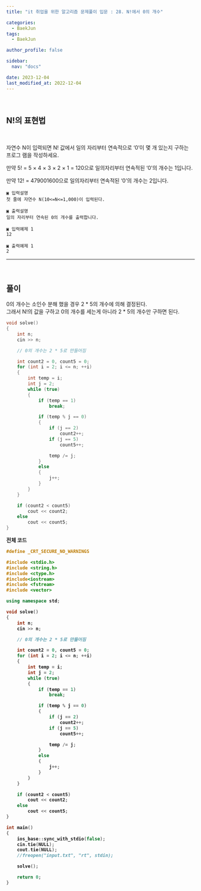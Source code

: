 ```yaml
---
title: "it 취업을 위한 알고리즘 문제풀이 입문 : 28. N!에서 0의 개수"

categories:
  - BaekJun
tags:
  - BaekJun

author_profile: false

sidebar:
  nav: "docs"

date: 2023-12-04
last_modified_at: 2022-12-04
---
```


<br>

## N!의 표현법

<br>

자연수 N이 입력되면 N! 값에서 일의 자리부터 연속적으로 ‘0’이 몇 개 있는지 구하는 프로그
램을 작성하세요.  

만약 5! = 5 × 4 × 3 × 2 × 1 = 120으로 일의자리부터 연속적된 ‘0’의 개수는 1입니다.  

만약 12! = 479001600으로 일의자리부터 연속적된 ‘0’의 개수는 2입니다.


```
▣ 입력설명
첫 줄에 자연수 N(10<=N<=1,000)이 입력된다.

▣ 출력설명
일의 자리부터 연속된 0의 개수를 출력합니다.

▣ 입력예제 1 
12

▣ 출력예제 1
2
```

---

<br>

## 풀이  

0의 개수는 소인수 분해 했을 경우 2 * 5의 개수에 의해 결정된다.  
그래서 N!의 값을 구하고 0의 개수를 세는게 아니라 2 * 5의 개수만 구하면 된다.

```cpp
void solve()
{
	int n;
	cin >> n;

	// 0의 개수는 2 * 5로 만들어짐

	int count2 = 0, count5 = 0;
	for (int i = 2; i <= n; ++i)
	{
		int temp = i;
		int j = 2;
		while (true)
		{
			if (temp == 1)
				break;

			if (temp % j == 0)
			{
				if (j == 2)
					count2++;
				if (j == 5)
					count5++;

				temp /= j;
			}
			else
			{
				j++;
			}
		}
	}

	if (count2 < count5)
		cout << count2;
	else
		cout << count5;
}
```

<b>전체 코드

```cpp
#define _CRT_SECURE_NO_WARNINGS

#include <stdio.h>
#include <string.h>
#include <ctype.h>
#include<iostream>
#include <fstream>
#include <vector>

using namespace std;

void solve()
{
	int n;
	cin >> n;

	// 0의 개수는 2 * 5로 만들어짐

	int count2 = 0, count5 = 0;
	for (int i = 2; i <= n; ++i)
	{
		int temp = i;
		int j = 2;
		while (true)
		{
			if (temp == 1)
				break;

			if (temp % j == 0)
			{
				if (j == 2)
					count2++;
				if (j == 5)
					count5++;

				temp /= j;
			}
			else
			{
				j++;
			}
		}
	}

	if (count2 < count5)
		cout << count2;
	else
		cout << count5;
}

int main()
{
	ios_base::sync_with_stdio(false);
	cin.tie(NULL);
	cout.tie(NULL);
	//freopen("input.txt", "rt", stdin);

	solve();

	return 0;
}
```
